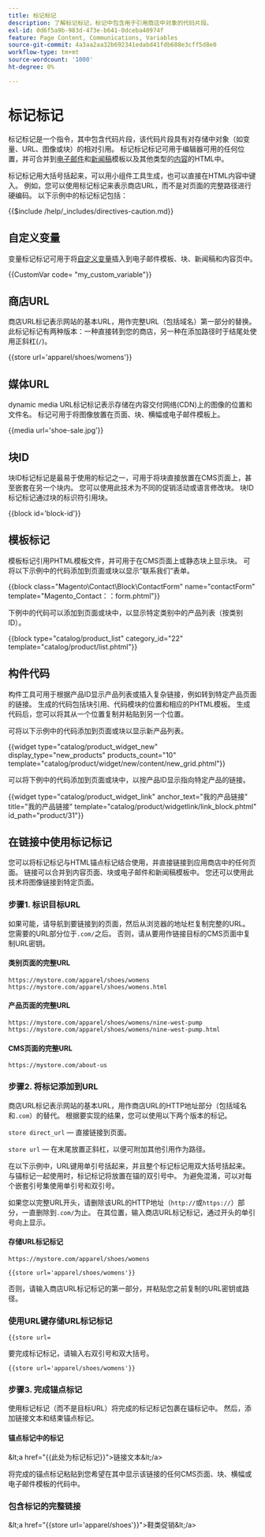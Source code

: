 ```yaml
---
title: 标记标记
description: 了解标记标记，标记中包含用于引用商店中对象的代码片段。
exl-id: 0d6f5a9b-983d-473e-b641-0dceba40974f
feature: Page Content, Communications, Variables
source-git-commit: 4a3aa2aa32b692341edabd41fdb608e3cff5d8e0
workflow-type: tm+mt
source-wordcount: '1000'
ht-degree: 0%

---
```


# 标记标记

标记标记是一个指令，其中包含代码片段，该代码片段具有对存储中对象（如变量、URL、图像或块）的相对引用。 标记标记标记可用于编辑器可用的任何位置，并可合并到[电子邮件](email-templates.md)和[新闻稿](../merchandising-promotions/newsletter-template.md)模板以及其他类型的[内容](../content-design/introduction.md#content)的HTML中。

标记标记用大括号括起来，可以用小组件工具生成，也可以直接在HTML内容中键入。 例如，您可以使用标记标记来表示商店URL，而不是对页面的完整路径进行硬编码。 以下示例中的标记标记包括：

{{$include /help/_includes/directives-caution.md}}

## 自定义变量

变量标记标记可用于将[自定义变量](variables-custom.md)插入到电子邮件模板、块、新闻稿和内容页中。

\{\{CustomVar code= &quot;my_custom_variable&quot;}}

## 商店URL

商店URL标记表示网站的基本URL，用作完整URL（包括域名）第一部分的替换。 此标记标记有两种版本：一种直接转到您的商店，另一种在添加路径时于结尾处使用正斜杠(`/`)。

\{\{store url=&#39;apparel/shoes/womens&#39;}}

## 媒体URL

dynamic media URL标记标记表示存储在内容交付网络(CDN)上的图像的位置和文件名。 标记可用于将图像放置在页面、块、横幅或电子邮件模板上。

\{\{media url=&#39;shoe-sale.jpg&#39;}}

## 块ID

块ID标记标记是最易于使用的标记之一，可用于将块直接放置在CMS页面上，甚至嵌套在另一个块内。 您可以使用此技术为不同的促销活动或语言修改块。 块ID标记标记通过块的标识符引用块。

\{\{block id=&#39;block-id&#39;}}

## 模板标记

模板标记引用PHTML模板文件，并可用于在CMS页面上或静态块上显示块。 可将以下示例中的代码添加到页面或块以显示“联系我们”表单。

\{\{block class=&quot;Magento\Contact\Block\ContactForm&quot; name=&quot;contactForm&quot; template=&quot;Magento_Contact：：form.phtml&quot;}}

下例中的代码可以添加到页面或块中，以显示特定类别中的产品列表（按类别ID）。

\{\{block type=&quot;catalog/product_list&quot; category_id=&quot;22&quot; template=&quot;catalog/product/list.phtml&quot;}}

## 构件代码

构件工具可用于根据产品ID显示产品列表或插入复杂链接，例如转到特定产品页面的链接。 生成的代码包括块引用、代码模块的位置和相应的PHTML模板。 生成代码后，您可以将其从一个位置复制并粘贴到另一个位置。

可将以下示例中的代码添加到页面或块以显示新产品列表。

\{\{widget type=&quot;catalog/product_widget_new&quot; display_type=&quot;new_products&quot; products_count=&quot;10&quot; template=&quot;catalog/product/widget/new/content/new_grid.phtml&quot;}}

可以将下例中的代码添加到页面或块中，以按产品ID显示指向特定产品的链接。

\{\{widget type=&quot;catalog/product_widget_link&quot; anchor_text=&quot;我的产品链接&quot; title=&quot;我的产品链接&quot; template=&quot;catalog/product/widgetlink/link_block.phtml&quot; id_path=&quot;product/31&quot;}}

## 在链接中使用标记标记

您可以将标记标记与HTML锚点标记结合使用，并直接链接到应用商店中的任何页面。 链接可以合并到内容页面、块或电子邮件和新闻稿模板中。 您还可以使用此技术将图像链接到特定页面。

### 步骤1. 标识目标URL

如果可能，请导航到要链接到的页面，然后从浏览器的地址栏复制完整的URL。 您需要的URL部分位于`.com/`之后。 否则，请从要用作链接目标的CMS页面中复制URL密钥。

#### 类别页面的完整URL

`https://mystore.com/apparel/shoes/womens`
`https://mystore.com/apparel/shoes/womens.html`

#### 产品页面的完整URL

`https://mystore.com/apparel/shoes/womens/nine-west-pump`
`https://mystore.com/apparel/shoes/womens/nine-west-pump.html`

#### CMS页面的完整URL

`https://mystore.com/about-us`

### 步骤2. 将标记添加到URL

商店URL标记表示网站的基本URL，用作商店URL的HTTP地址部分（包括域名和`.com`）的替代。 根据要实现的结果，您可以使用以下两个版本的标记。

`store direct_url` — 直接链接到页面。

`store url` — 在末尾放置正斜杠，以便可附加其他引用作为路径。

在以下示例中，URL键用单引号括起来，并且整个标记标记用双大括号括起来。 与锚标记一起使用时，标记标记将放置在锚的双引号中。 为避免混淆，可以对每个嵌套引号集使用单引号和双引号。

如果您以完整URL开头，请删除该URL的HTTP地址（`http://`或`https://`）部分，一直删除到`.com/`为止。 在其位置，输入商店URL标记标记，通过开头的单引号向上显示。

#### 存储URL标记标记

`https://mystore.com/apparel/shoes/womens`

`{{store url='apparel/shoes/womens'}}`

否则，请输入商店URL标记标记的第一部分，并粘贴您之前复制的URL密钥或路径。

### 使用URL键存储URL标记标记

`{{store url=`

要完成标记标记，请输入右双引号和双大括号。

`{{store url='apparel/shoes/womens'}}`

### 步骤3. 完成锚点标记

使用标记标记（而不是目标URL）将完成的标记标记包裹在锚标记中。 然后，添加链接文本和结束锚点标记。

#### 锚点标记中的标记

\&lt;a href=&quot;\{\{此处为标记标记}}&quot;>链接文本\&lt;/a>

将完成的锚点标记粘贴到您希望在其中显示该链接的任何CMS页面、块、横幅或电子邮件模板的代码中。

### 包含标记的完整链接

\&lt;a href=&quot;\{\{store url=&#39;apparel/shoes&#39;}}&quot;>鞋类促销\&lt;/a>

<!-- Last updated from includes: 2022-08-30 15:36:09 -->
